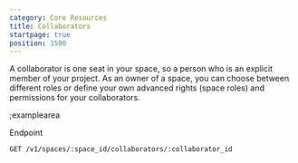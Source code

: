 ```yaml
---
category: Core Resources
title: Collaborators
startpage: true
position: 1500
---
```


A collaborator is one seat in your space, so a person who is an explicit member of your project. As an owner of a space, you can choose between different roles or define your own advanced rights (space roles) and permissions for your collaborators.

;examplearea

Endpoint

```bash
GET /v1/spaces/:space_id/collaborators/:collaborator_id
```


